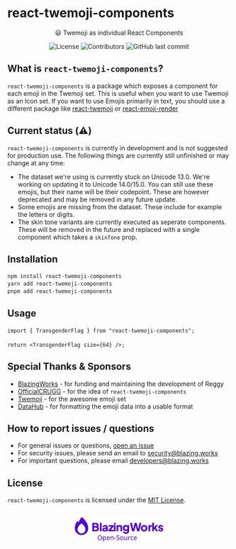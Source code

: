 # react-twemoji-components

<div align="center">
😃 Twemoji as individual React Components

![License](https://img.shields.io/github/license/blazingworks/react-twemoji-components?color=%235300cf&labelColor=%230a0014&style=for-the-badge)
![Contributors](https://img.shields.io/github/contributors/blazingworks/react-twemoji-components?color=%235300cf&labelColor=%230a0014&style=for-the-badge)
![GitHub last commit](https://img.shields.io/github/last-commit/blazingworks/react-twemoji-components?color=%235300cf&labelColor=%230a0014&style=for-the-badge)

</div>

## What is `react-twemoji-components`?

`react-twemoji-components` is a package which exposes a component for each emoji in the Twemoji set. This is useful when you want to use Twemoji as an Icon set. If you want to use Emojis primarily in text, you should use a different package like [react-twemoji](https://github.com/zxmys/react-twemoji) or [react-emoji-render](https://github.com/tommoor/react-emoji-render)

## Current status (⚠️)

`react-twemoji-components` is currently in development and is not suggested for production use. The following things are currently still unfinished or may change at any time:

- The dataset we're using is currently stuck on Unicode 13.0. We're working on updating it to Unicode 14.0/15.0. You can still use these emojis, but their name will be their codepoint. These are however deprecated and may be removed in any future update.
- Some emojis are missing from the dataset. These include for example the letters or digits.
- The skin tone variants are currently executed as seperate components. These will be removed in the future and replaced with a single component which takes a `skinTone` prop.

## Installation

```sh
npm install react-twemoji-components
yarn add react-twemoji-components
pnpm add react-twemoji-components
```

## Usage

```tsx
import { TransgenderFlag } from "react-twemoji-components";

return <TransgenderFlag size={64} />;
```

## Special Thanks & Sponsors

- [BlazingWorks](https://blazing.works/) - for funding and maintaining the development of Reggy
- [OfficialCRUGG](https://github.com/OfficialCRUGG) - for the idea of `react-twemoji-components`
- [Twemoji](https://twemoji.twitter.com/) - for the awesome emoji set
- [DataHub](https://datahub.io/) - for formatting the emoji data into a usable format

## How to report issues / questions

- For general issues or questions, [open an issue](https://github.com/blazingworks/react-twemoji-components/issues/new)
- For security issues, please send an email to [security@blazing.works](mailto:security@blazing.works)
- For important questions, please email [developers@blazing.works](mailto:developers@blazing.works)

## License

`react-twemoji-components` is licensed under the [MIT License](/LICENSE).

<div align="center" style="margin-top: 30px">
<a href="https://blazing.works"><img src=".github/blazingworks_opensource.svg" alt="BlazingWorks Open-Sourcd" width="200px"></a>
</div>
